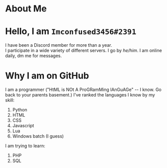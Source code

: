 # About Me
# Hello, I am <code>Imconfused3456#2391</code>
I have been a Discord member for more than a year.<br/>
I participate in a wide variety of different servers. 
I go by <em>he/him</em>.
I am online daily, dm me for messages.
# Why I am on GitHub
I am a programmer ("HtML is NOt A ProGRamMing lAnGuAGe" -- I know. Go back to your parents basement.) I've ranked the languages I know by my skill:
<ol>
  <li>Python</li>
  <li>HTML</li>
  <li>CSS</li>
  <li>Javascript</li>
  <li>Lua</li>
  <li>Windows batch (I guess)</li>
</ol>
I am trying to learn:
<ol>
  <li>PHP</li>
  <li>SQL</li>
</ol>
